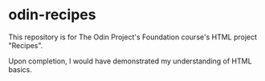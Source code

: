 # odin-recipes

This repository is for The Odin Project's Foundation course's HTML project "Recipes".

Upon completion, I would have demonstrated my understanding of HTML basics.